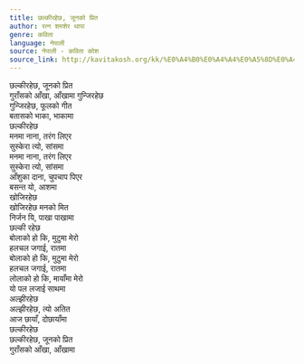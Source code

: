 ```yaml
---
title: छल्कीरहेछ, जूनको प्रित
author: रत्न शमशेर थापा
genre: कविता
language: नेपाली
source: नेपाली - कविता कोश
source_link: http://kavitakosh.org/kk/%E0%A4%B0%E0%A4%A4%E0%A5%8D%E0%A4%A8_%E0%A4%B6%E0%A4%AE%E0%A4%B6%E0%A5%87%E0%A4%B0_%E0%A4%A5%E0%A4%BE%E0%A4%AA%E0%A4%BE
---
```


छल्कीरहेछ, जूनको प्रित  
गुराँसको आँखा, आँखामा गुन्जिरहेछ  
गुन्जिरहेछ, फूलको गीत  
बतासको भाका, भाकामा  
छल्कीरहेछ  
मनमा नाना, तरंग लिएर  
सुस्केरा त्यो, सांसमा  
मनमा नाना, तरंग लिएर  
सुस्केरा त्यो, सांसमा  
आँशुका दाना, चुपचाप पिएर  
बसन्त यो, आशमा  
खोजिरहेछ  
खोजिरहेछ मनको मित  
निर्जन यि, पाखा पाखामा  
छल्की रहेछ  
बोलाको हो कि, मुटुमा मेरो  
हलचल जगाई, रातमा  
बोलाको हो कि, मुटुमा मेरो  
हलचल जगाई, रातमा  
लोलाको हो कि, मायाँमा मेरो  
यो पल लजाई साथमा  
अल्झीरहेछ  
अल्झीरहेछ, त्यो अतित  
आज छायाँ, दोछायाँमा  
छल्कीरहेछ  
छल्कीरहेछ, जूनको प्रित  
गुराँसको आँखा, आँखामा
